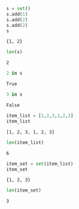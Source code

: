 

```python
s = set()
s.add(1)
s.add(2)
s.add(2)
s
```




    {1, 2}




```python
len(s)
```




    2




```python
2 in s
```




    True




```python
3 in s
```




    False




```python
item_list = [1,2,3,1,2,3]
item_list
```




    [1, 2, 3, 1, 2, 3]




```python
len(item_list)
```




    6




```python
item_set = set(item_list)
item_set
```




    {1, 2, 3}




```python
len(item_set)
```




    3



